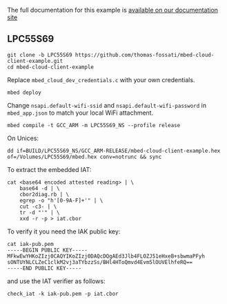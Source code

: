 The full documentation for this example is [available on our documentation site](https://cloud.mbed.com/docs/current/connecting/device-management-client-tutorials.html)

## LPC55S69

```
git clone -b LPC55S69 https://github.com/thomas-fossati/mbed-cloud-client-example.git
cd mbed-cloud-client-example
```

Replace `mbed_cloud_dev_credentials.c` with your own credentials.

```
mbed deploy
```

Change `nsapi.default-wifi-ssid` and `nsapi.default-wifi-password` in `mbed_app.json` to match your local WiFi attachment.

```
mbed compile -t GCC_ARM -m LPC55S69_NS --profile release
```

On Unices:
```
dd if=BUILD/LPC55S69_NS/GCC_ARM-RELEASE/mbed-cloud-client-example.hex of=/Volumes/LPC55S69/mbed.hex conv=notrunc && sync
```

To extract the embedded IAT:
```
cat <base64 encoded attested reading> | \
	base64 -d | \
	cbor2diag.rb | \
	egrep -o "h'[0-9A-F]+'" | \
	cut -c3- | \
	tr -d "'" | \
	xxd -r -p > iat.cbor
```

To verify it you need the IAK public key:
```
cat iak-pub.pem
-----BEGIN PUBLIC KEY-----
MFkwEwYHKoZIzj0CAQYIKoZIzj0DAQcDQgAEd3Jlb4FLOZJ51eHxeB+sbwmaPFyh
sONTUYNLCLZeC1clkM2vj3aTYbzzSs/BHl4HToQmvd4Evm5lOUVElhfeRQ==
-----END PUBLIC KEY-----
```

and use the IAT verifier as follows:
```
check_iat -k iak-pub.pem -p iat.cbor

```

